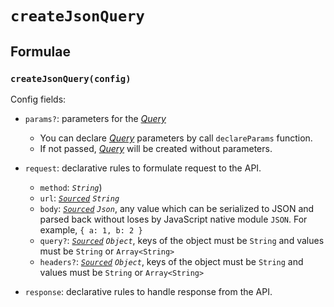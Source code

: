 # `createJsonQuery`

## Formulae

### `createJsonQuery(config)`

Config fields:

- `params?`: parameters for the [_Query_](../primitives/query.md)

  - You can declare [_Query_](../primitives/query.md) parameters by call `declareParams` function.
  - If not passed, [_Query_](../primitives/query.md) will be created without parameters.

- `request`: declarative rules to formulate request to the API.

  - `method`: _`String`_)
  - `url`: _[`Sourced`](../primitives/sourced.md) `String`_
  - `body`: _[`Sourced`](../primitives/sourced.md) `Json`_, any value which can be serialized to JSON and parsed back without loses by JavaScript native module `JSON`. For example, `{ a: 1, b: 2 }`
  - `query?`: _[`Sourced`](../primitives/sourced.md) `Object`_, keys of the object must be `String` and values must be `String` or `Array<String>`
  - `headers?`: _[`Sourced`](../primitives/sourced.md) `Object`_, keys of the object must be `String` and values must be `String` or `Array<String>`

- `response`: declarative rules to handle response from the API.
